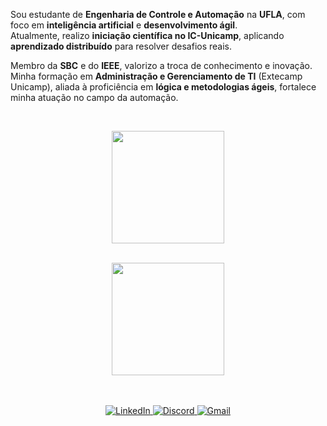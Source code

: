 Sou estudante de **Engenharia de Controle e Automação** na **UFLA**, com foco em **inteligência artificial** e **desenvolvimento ágil**.  
Atualmente, realizo **iniciação científica no IC-Unicamp**, aplicando **aprendizado distribuído** para resolver desafios reais.  

Membro da **SBC** e do **IEEE**, valorizo a troca de conhecimento e inovação.  
Minha formação em **Administração e Gerenciamento de TI** (Extecamp Unicamp), aliada à proficiência em **lógica e metodologias ágeis**, fortalece minha atuação no campo da automação.

<br>

<div align="center" style="display: grid; grid-template-rows: auto auto auto; ">
  <a href="https://github.com/Morais727">

  <img height="180em" src="https://github-readme-stats.vercel.app/api?username=Morais727&theme=transparent&bg_color=000&border_color=30A3DC&show_icons=true&icon_color=30A3DC&title_color=E94D5F&text_color=FFF"
  />

  <br>

  <img height="180em" src="https://github-readme-stats-git-masterrstaa-rickstaa.vercel.app/api/top-langs/?username=Morais727&layout=compact&bg_color=000&border_color=30A3DC&title_color=E94D5F&text_color=FFF"/>
</a>
</div>

<br>
<br>

<p align="center">
  <a href="https://www.linkedin.com/in/-morais-marcos/" target="_blank">
    <img src="https://img.shields.io/badge/LinkedIn-0077B5?style=for-the-badge&logo=linkedin&logoColor=white" alt="LinkedIn">
  </a>
  <a href="https://discord.com/channels/@moraismarcos/" target="_blank">
    <img src="https://img.shields.io/badge/Discord-7289DA?style=for-the-badge&logo=discord&logoColor=white" alt="Discord">
  </a>
  <a href="mailto:moraismarcos727@gmail.com">
    <img src="https://img.shields.io/badge/Gmail-D14836?style=for-the-badge&logo=gmail&logoColor=white" alt="Gmail">
  </a>
</p>

